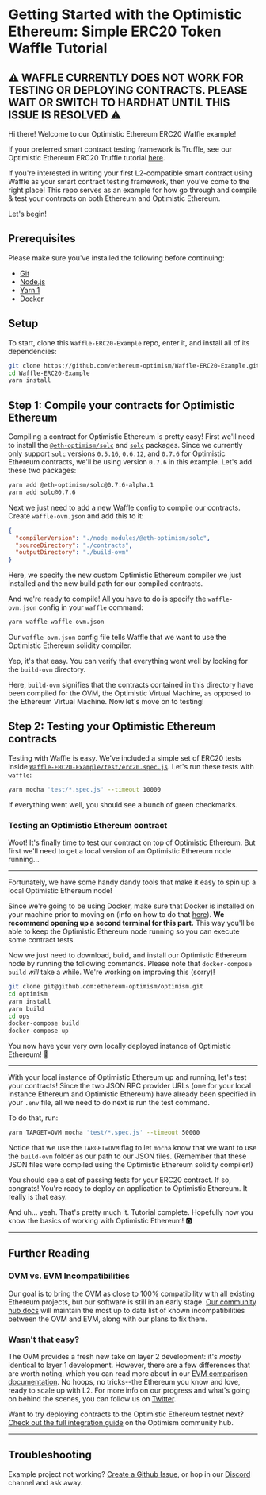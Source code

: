# Getting Started with the Optimistic Ethereum: Simple ERC20 Token Waffle Tutorial

## ⚠️ WAFFLE CURRENTLY DOES NOT WORK FOR TESTING OR DEPLOYING CONTRACTS. PLEASE WAIT OR SWITCH TO HARDHAT UNTIL THIS ISSUE IS RESOLVED ⚠️

Hi there! Welcome to our Optimistic Ethereum ERC20 Waffle example!

If your preferred smart contract testing framework is Truffle, see our Optimistic Ethereum ERC20 Truffle tutorial [here](https://github.com/ethereum-optimism/Truffle-ERC20-Example).

If you're interested in writing your first L2-compatible smart contract using Waffle as your smart contract testing framework, then you've come to the right place!
This repo serves as an example for how go through and compile & test your contracts on both Ethereum and Optimistic Ethereum.

Let's begin!

## Prerequisites

Please make sure you've installed the following before continuing:

- [Git](https://git-scm.com/book/en/v2/Getting-Started-Installing-Git)
- [Node.js](https://nodejs.org/en/download/)
- [Yarn 1](https://classic.yarnpkg.com/en/docs/install#mac-stable)
- [Docker](https://docs.docker.com/engine/install/)

## Setup

To start, clone this `Waffle-ERC20-Example` repo, enter it, and install all of its dependencies:

```sh
git clone https://github.com/ethereum-optimism/Waffle-ERC20-Example.git
cd Waffle-ERC20-Example
yarn install
```

## Step 1: Compile your contracts for Optimistic Ethereum

Compiling a contract for Optimistic Ethereum is pretty easy!
First we'll need to install the [`@eth-optimism/solc`](https://www.npmjs.com/package/@eth-optimism/solc) and [`solc`](https://www.npmjs.com/package/solc) packages.
Since we currently only support `solc` versions `0.5.16`, `0.6.12`, and `0.7.6` for Optimistic Ethereum contracts, we'll be using version `0.7.6` in this example.
Let's add these two packages:

```sh
yarn add @eth-optimism/solc@0.7.6-alpha.1
yarn add solc@0.7.6
```

Next we just need to add a new Waffle config to compile our contracts.
Create `waffle-ovm.json` and add this to it:

```json
{
  "compilerVersion": "./node_modules/@eth-optimism/solc",
  "sourceDirectory": "./contracts",
  "outputDirectory": "./build-ovm"
}
```

Here, we specify the new custom Optimistic Ethereum compiler we just installed and the new build path for our compiled contracts.

And we're ready to compile! All you have to do is specify the `waffle-ovm.json` config in your `waffle` command:

```sh
yarn waffle waffle-ovm.json
```

Our `waffle-ovm.json` config file tells Waffle that we want to use the Optimistic Ethereum solidity compiler.

Yep, it's that easy. You can verify that everything went well by looking for the `build-ovm` directory.

Here, `build-ovm` signifies that the contracts contained in this directory have been compiled for the OVM, the Optimistic Virtual Machine, as opposed to the Ethereum Virtual Machine. Now let's move on to testing!

## Step 2: Testing your Optimistic Ethereum contracts

Testing with Waffle is easy. We've included a simple set of ERC20 tests inside [`Waffle-ERC20-Example/test/erc20.spec.js`](https://github.com/ethereum-optimism/Waffle-ERC20-Example/blob/main/test/erc20.test.js). Let's run these tests with `waffle`:

```sh
yarn mocha 'test/*.spec.js' --timeout 10000
```

If everything went well, you should see a bunch of green checkmarks.

### Testing an Optimistic Ethereum contract

Woot! It's finally time to test our contract on top of Optimistic Ethereum.
But first we'll need to get a local version of an Optimistic Ethereum node running...

-------

Fortunately, we have some handy dandy tools that make it easy to spin up a local Optimistic Ethereum node!

Since we're going to be using Docker, make sure that Docker is installed on your machine prior to moving on (info on how to do that [here](https://docs.docker.com/engine/install/)).
**We recommend opening up a second terminal for this part.**
This way you'll be able to keep the Optimistic Ethereum node running so you can execute some contract tests.

Now we just need to download, build, and install our Optimistic Ethereum node by running the following commands.
Please note that `docker-compose build` *will* take a while.
We're working on improving this (sorry)!

```sh
git clone git@github.com:ethereum-optimism/optimism.git
cd optimism
yarn install
yarn build
cd ops
docker-compose build
docker-compose up
```

You now have your very own locally deployed instance of Optimistic Ethereum! 🙌

-------

With your local instance of Optimistic Ethereum up and running, let's test your contracts! Since the two JSON RPC provider URLs (one for your local instance Ethereum and Optimistic Ethereum) have already been specified in your `.env` file, all we need to do next is run the test command.

To do that, run:

```sh
yarn TARGET=OVM mocha 'test/*.spec.js' --timeout 50000
```

Notice that we use the `TARGET=OVM` flag to let `mocha` know that we want to use the `build-ovm` folder as our path to our JSON files.
(Remember that these JSON files were compiled using the Optimistic Ethereum solidity compiler!)

You should see a set of passing tests for your ERC20 contract. If so, congrats!
You're ready to deploy an application to Optimistic Ethereum.
It really is that easy.

And uh... yeah. That's pretty much it.
Tutorial complete.
Hopefully now you know the basics of working with Optimistic Ethereum! 🅾️

------

## Further Reading

### OVM vs. EVM Incompatibilities

Our goal is to bring the OVM as close to 100% compatibility with all existing Ethereum projects, but our software is still in an early stage. [Our community hub docs](https://community.optimism.io/docs/protocol/evm-comparison.html) will maintain the most up to date list of known incompatibilities between the OVM and EVM, along with our plans to fix them.

### Wasn't that easy?

The OVM provides a fresh new take on layer 2 development: it's _mostly_ identical to layer 1 development.
However, there are a few differences that are worth noting, which you can read more about in our [EVM comparison documentation](https://community.optimism.io/docs/protocol/evm-comparison.html).
No hoops, no tricks--the Ethereum you know and love, ready to scale up with L2.
For more info on our progress and what's going on behind the scenes, you can follow us on [Twitter](https://twitter.com/optimismPBC).

Want to try deploying contracts to the Optimistic Ethereum testnet next? [Check out the full integration guide](https://community.optimism.io/docs/developers/integration.html) on the Optimism community hub.

------

## Troubleshooting

Example project not working? [Create a Github Issue](https://github.com/ethereum-optimism/Truffle-ERC20-Example/issues), or hop in our [Discord](https://discordapp.com/invite/jrnFEvq) channel and ask away.
